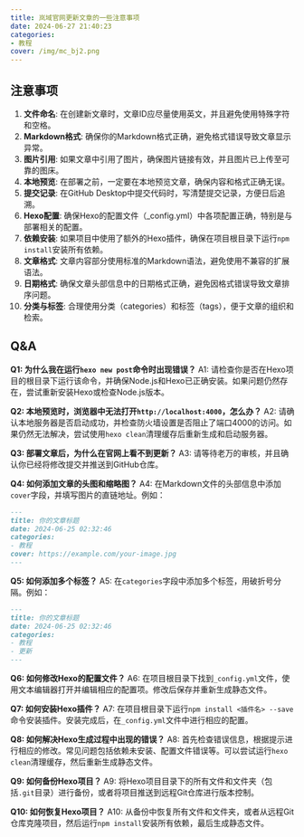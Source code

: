 ```yaml
---
title: 岚域官网更新文章的一些注意事项
date: 2024-06-27 21:40:23
categories: 
- 教程
cover: /img/mc_bj2.png
---
```



## 注意事项

1. **文件命名**: 在创建新文章时，文章ID应尽量使用英文，并且避免使用特殊字符和空格。
2. **Markdown格式**: 确保你的Markdown格式正确，避免格式错误导致文章显示异常。
3. **图片引用**: 如果文章中引用了图片，确保图片链接有效，并且图片已上传至可靠的图床。
4. **本地预览**: 在部署之前，一定要在本地预览文章，确保内容和格式正确无误。
5. **提交记录**: 在GitHub Desktop中提交代码时，写清楚提交记录，方便日后追溯。
6. **Hexo配置**: 确保Hexo的配置文件（_config.yml）中各项配置正确，特别是与部署相关的配置。
7. **依赖安装**: 如果项目中使用了额外的Hexo插件，确保在项目根目录下运行`npm install`安装所有依赖。
8. **文章格式**: 文章内容部分使用标准的Markdown语法，避免使用不兼容的扩展语法。
9. **日期格式**: 确保文章头部信息中的日期格式正确，避免因格式错误导致文章排序问题。
10. **分类与标签**: 合理使用分类（categories）和标签（tags），便于文章的组织和检索。

## Q&A

**Q1: 为什么我在运行`hexo new post`命令时出现错误？**
A1: 请检查你是否在Hexo项目的根目录下运行该命令，并确保Node.js和Hexo已正确安装。如果问题仍然存在，尝试重新安装Hexo或检查Node.js版本。

**Q2: 本地预览时，浏览器中无法打开`http://localhost:4000`，怎么办？**
A2: 请确认本地服务器是否启动成功，并检查防火墙设置是否阻止了端口4000的访问。如果仍然无法解决，尝试使用`hexo clean`清理缓存后重新生成和启动服务器。

**Q3: 部署文章后，为什么在官网上看不到更新？**
A3: 请等待老万的审核，并且确认你已经将修改提交并推送到GitHub仓库。

**Q4: 如何添加文章的头图和缩略图？**
A4: 在Markdown文件的头部信息中添加`cover`字段，并填写图片的直链地址。例如：
```markdown
---
title: 你的文章标题
date: 2024-06-25 02:32:46
categories: 
- 教程
cover: https://example.com/your-image.jpg
---
```

**Q5: 如何添加多个标签？**
A5: 在`categories`字段中添加多个标签，用破折号分隔。例如：
```markdown
---
title: 你的文章标题
date: 2024-06-25 02:32:46
categories: 
- 教程
- 更新
---
```

**Q6: 如何修改Hexo的配置文件？**
A6: 在项目根目录下找到`_config.yml`文件，使用文本编辑器打开并编辑相应的配置项。修改后保存并重新生成静态文件。

**Q7: 如何安装Hexo插件？**
A7: 在项目根目录下运行`npm install <插件名> --save`命令安装插件。安装完成后，在`_config.yml`文件中进行相应的配置。

**Q8: 如何解决Hexo生成过程中出现的错误？**
A8: 首先检查错误信息，根据提示进行相应的修改。常见问题包括依赖未安装、配置文件错误等。可以尝试运行`hexo clean`清理缓存，然后重新生成静态文件。

**Q9: 如何备份Hexo项目？**
A9: 将Hexo项目目录下的所有文件和文件夹（包括`.git`目录）进行备份，或者将项目推送到远程Git仓库进行版本控制。

**Q10: 如何恢复Hexo项目？**
A10: 从备份中恢复所有文件和文件夹，或者从远程Git仓库克隆项目，然后运行`npm install`安装所有依赖，最后生成静态文件。